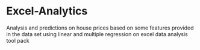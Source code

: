 # Excel-Analytics
Analysis and predictions on house prices based on some features provided in the data set using linear and multiple regression on excel data analysis tool pack
